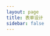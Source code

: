```yaml
---
layout: page
title: 表单设计
sidebar: false
---
```


<ClientOnly>

<FormDesignPage  />

</ClientOnly>

<script setup>
    import FormDesignPage from '../demo/FormDesignPage.vue'
</script>

